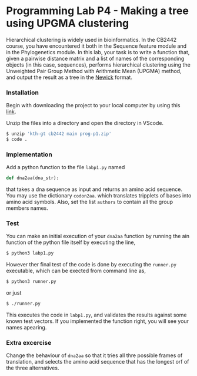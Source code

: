 # Programming Lab P4 - Making a tree using UPGMA clustering

Hierarchical clustering is widely used in bioinformatics. In the CB2442 course, you have encountered it both in the Sequence feature module and in the Phylogenetics module. In this lab, your task is to write a function that, given a pairwise distance matrix and a list of names of the corresponding objects (in this case, sequences), performs hierarchical clustering using the Unweighted Pair Group Method with Arithmetic Mean (UPGMA) method, and output the result as a tree in the [Newick](https://en.wikipedia.org/wiki/Newick_format#:~:text=In%20mathematics%2C%20Newick%20tree%20format,Maddison%2C%20Christopher%20Meacham%2C%20F.) format.

### Installation

Begin with downloading the project to your local computer by using this [link](https://download-directory.github.io/?url=https%3A%2F%2Fgithub.com%2Fkth-gt%2Fcb2442%2Ftree%2Fmain%2Fprog%2Fp1). 


Unzip the files into a directory and open the directory in VScode. 
```bash
$ unzip 'kth-gt cb2442 main prog-p1.zip'
$ code .
```

### Implementation

Add a python function to the file `labp1.py` named

```python
def dna2aa(dna_str):
```

that takes a dna sequence as input and returns an amino acid sequence. You may use the dictionary `codon2aa`. which translates tripplets of bases into amino acid symbols.
Also, set the list `authors` to contain all the group members names.  

### Test

You can make an initial execution of your `dna2aa` function by running the ain function of the python file itself by executing the line,

```bash
$ python3 labp1.py
```

However ther final test of the code is done by executing the `runner.py` executable, which can be exected from command line as, 

```bash
$ python3 runner.py
```

or just

```bash
$ ./runner.py
```

This executes the code in `labp1.py`, and validates the results against some known test vectors.
If you implemented the function right, you will see your names apearing.

### Extra excercise

Change the behaviour of `dna2aa` so that it tries all thre possible frames of translation, and selects the amino acid sequence that has the longest orf of the three alternatives.
